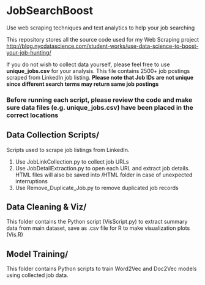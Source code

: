# JobSearchBoost
Use web scraping techniques and text analytics to help your job searching

This repository stores all the source code used for my Web Scraping project http://blog.nycdatascience.com/student-works/use-data-science-to-boost-your-job-hunting/

If you do not wish to collect data yourself, please feel free to use __unique_jobs.csv__ for your analysis. This file contains 2500+ job postings scraped from LinkedIn job listing.
__Please note that Job IDs are not unique since different search terms may return same job postings__

### Before running each script, please review the code and make sure data files (e.g. unique_jobs.csv) have been placed in the correct locations

## Data Collection Scripts/
Scripts used to scrape job listings from LinkedIn. 
1. Use JobLinkCollection.py to collect job URLs
2. Use JobDetailExtraction.py to open each URL and extract job details. HTML files will also be saved into /HTML folder in case of unexpected interruptions
3. Use Remove_Duplicate_Job.py to remove duplicated job records

## Data Cleaning & Viz/
This folder contains the Python script (VisScript.py) to extract summary data from main dataset, save as .csv file for R to make visualization plots (Vis.R)

## Model Training/
This folder contains Python scripts to train Word2Vec and Doc2Vec models using collected job data.
